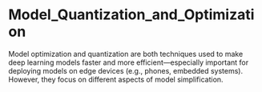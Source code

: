 # Model_Quantization_and_Optimization
Model optimization and quantization are both techniques used to make deep learning models faster and more efficient—especially important for deploying models on edge devices (e.g., phones, embedded systems). However, they focus on different aspects of model simplification.
